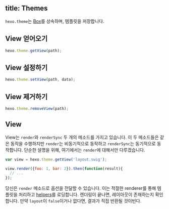 title: Themes
---
`hexo.theme`는 [Box](box.html)를 상속하며, 템플릿을 저장합니다.

## View 얻어오기

``` js
hexo.theme.getView(path);
```

## View 설정하기

``` js
hexo.theme.setView(path, data);
```

## View 제거하기

``` js
hexo.theme.removeView(path);
```

## View

View는 `render`와 `renderSync` 두 개의 메소드를 가지고 있습니다. 이 두 메소드들은 같은 동작을 수행하지만 `render`는 비동기적으로 동작하고 `renderSync`는 동기적으로 동작합니다. 단순한 설명을 위해, 여기에서는 `render`에 대해서만 다루겠습니다.

``` js
var view = hexo.theme.getView('layout.swig');

view.render({foo: 1, bar: 2}).then(function(result){
  // ...
});
```

당신은 `render` 메소드로 옵션을 전달할 수 있습니다. 이는 적절한 renderer를 통해 템플릿을 처리하고 [helpers](helper.html)를 로딩합니다. 렌더링이 끝나면, 레이아웃이 존재하는지 확인합니다. 만약 `layout`이 `false`이거나 없다면, 결과가 직접 반환될 것이빈다.
